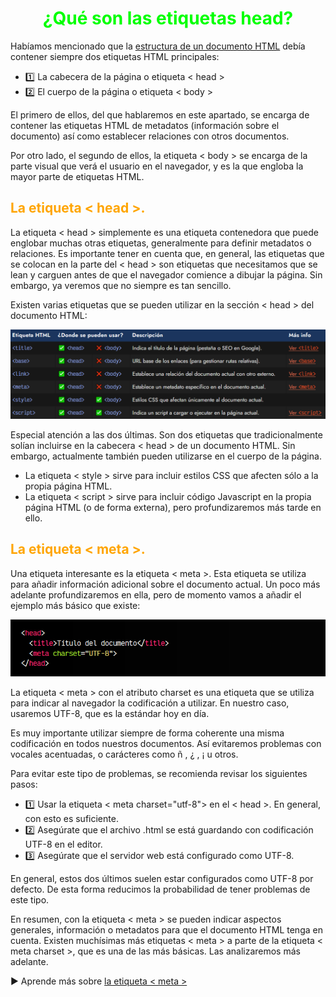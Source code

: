 # <span style="color:lime"><center>¿Qué son las etiquetas head?</center></span>

Habíamos mencionado que la [estructura de un documento HTML](https://lenguajehtml.com/html/documento/estructura-documento-html/) debía contener siempre dos etiquetas HTML principales:

   - 1️⃣ La cabecera de la página o etiqueta < head >
   - 2️⃣ El cuerpo de la página o etiqueta < body >

El primero de ellos, del que hablaremos en este apartado, se encarga de contener las etiquetas HTML de metadatos (información sobre el documento) así como establecer relaciones con otros documentos.

Por otro lado, el segundo de ellos, la etiqueta < body > se encarga de la parte visual que verá el usuario en el navegador, y es la que engloba la mayor parte de etiquetas HTML.

## <span style="color:orange">La etiqueta < head >.</span>
La etiqueta < head > simplemente es una etiqueta contenedora que puede englobar muchas otras etiquetas, generalmente para definir metadatos o relaciones. Es importante tener en cuenta que, en general, las etiquetas que se colocan en la parte del < head > son etiquetas que necesitamos que se lean y carguen antes de que el navegador comience a dibujar la página. Sin embargo, ya veremos que no siempre es tan sencillo.

Existen varias etiquetas que se pueden utilizar en la sección < head > del documento HTML:

![alt text](./imagenes-etiquetas-head/image.png)

Especial atención a las dos últimas. Son dos etiquetas que tradicionalmente solían incluirse en la cabecera < head > de un documento HTML. Sin embargo, actualmente también pueden utilizarse en el cuerpo de la página.

   - La etiqueta < style > sirve para incluir estilos CSS que afecten sólo a la propia página HTML.
   - La etiqueta < script > sirve para incluir código Javascript en la propia página HTML (o de forma externa), pero profundizaremos más tarde en ello.

## <span style="color:orange">La etiqueta < meta >.</span>
Una etiqueta interesante es la etiqueta < meta >. Esta etiqueta se utiliza para añadir información adicional sobre el documento actual. Un poco más adelante profundizaremos en ella, pero de momento vamos a añadir el ejemplo más básico que existe:

![alt text](./imagenes-etiquetas-head/image-1.png)

La etiqueta < meta > con el atributo charset es una etiqueta que se utiliza para indicar al navegador la codificación a utilizar. En nuestro caso, usaremos UTF-8, que es la estándar hoy en día.

Es muy importante utilizar siempre de forma coherente una misma codificación en todos nuestros documentos. Así evitaremos problemas con vocales acentuadas, o carácteres como ñ , ¿ , ¡ u otros.

Para evitar este tipo de problemas, se recomienda revisar los siguientes pasos:

   - 1️⃣ Usar la etiqueta < meta charset="utf-8"> en el < head >. En general, con esto es suficiente.
   - 2️⃣ Asegúrate que el archivo .html se está guardando con codificación UTF-8 en el editor.
   - 3️⃣ Asegúrate que el servidor web está configurado como UTF-8.

En general, estos dos últimos suelen estar configurados como UTF-8 por defecto. De esta forma reducimos la probabilidad de tener problemas de este tipo.

En resumen, con la etiqueta < meta > se pueden indicar aspectos generales, información o metadatos para que el documento HTML tenga en cuenta. Existen muchísimas más etiquetas < meta > a parte de la etiqueta < meta charset >, que es una de las más básicas. Las analizaremos más adelante.

► Aprende más sobre [la etiqueta < meta >](https://lenguajehtml.com/html/cabecera/etiqueta-html-meta/)

